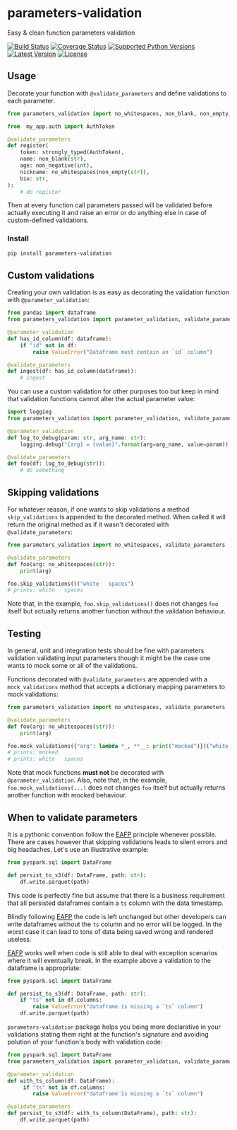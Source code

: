 # parameters-validation
Easy &amp; clean function parameters validation

[![Build Status](https://travis-ci.org/allrod5/parameters-validation.svg?branch=master)](https://travis-ci.org/allrod5/parameters-validation) [![Coverage Status](https://coveralls.io/repos/github/allrod5/parameters-validation/badge.svg?branch=master)](https://coveralls.io/github/allrod5/parameters-validation?branch=master) [![Supported Python Versions](https://img.shields.io/pypi/pyversions/parameters-validation.svg)](https://pypi.org/project/parameters-validation/) [![Latest Version](https://img.shields.io/pypi/v/parameters-validation.svg)](https://pypi.org/project/parameters-validation/) [![License](https://img.shields.io/github/license/allrod5/parameters-validation.svg)](https://github.com/allrod5/parameters-validation/blob/master/LICENSE)

## Usage

Decorate your function with `@validate_parameters` and define validations to
each parameter.

```python
from parameters_validation import no_whitespaces, non_blank, non_empty, non_negative, strongly_typed, validate_parameters

from  my_app.auth import AuthToken

@validate_parameters
def register(
    token: strongly_typed(AuthToken),
    name: non_blank(str),
    age: non_negative(int),
    nickname: no_whitespaces(non_empty(str)),
    bio: str,
):
    # do register
```

Then at every function call parameters passed will be validated before actually
executing it and raise an error or do anything else in case of custom-defined
validations.

### Install

```bash
pip install parameters-validation
```

## Custom validations

Creating your own validation is as easy as decorating the validation function
with `@parameter_validation`:

```python
from pandas import dataframe
from parameters_validation import parameter_validation, validate_parameters

@parameter_validation
def has_id_column(df: dataframe):
    if "id" not in df:
        raise ValueError("Dataframe must contain an `id` column")

@validate_parameters
def ingest(df: has_id_column(dataframe)):
    # ingest
```

You can use a custom validation for other purposes too but keep in mind that
validation functions cannot alter the actual parameter value:

```python
import logging
from parameters_validation import parameter_validation, validate_parameters

@parameter_validation
def log_to_debug(param: str, arg_name: str):
    logging.debug("{arg} = {value}".format(arg=arg_name, value=param))

@validate_parameters
def foo(df: log_to_debug(str)):
    # do something
```

## Skipping validations

For whatever reason, if one wants to skip validations a method `skip_validations` is
appended to the decorated method. When called it will return the original method as if
it wasn't decorated with `@validate_parameters`:

```python
from parameters_validation import no_whitespaces, validate_parameters

@validate_parameters
def foo(arg: no_whitespaces(str)):
    print(arg)

foo.skip_validations()("white   spaces")
# prints: white   spaces
```

Note that, in the example, `foo.skip_validations()` does not changes `foo` itself but
actually returns another function without the validation behaviour.

## Testing

In general, unit and integration tests should be fine with parameters validation
validating input parameters though it might be the case one wants to mock some or all
of the validations.

Functions decorated with `@validate_parameters` are appended with a `mock_validations`
method that accepts a dictionary mapping parameters to mock validations:

```python
from parameters_validation import no_whitespaces, validate_parameters

@validate_parameters
def foo(arg: no_whitespaces(str)):
    print(arg)

foo.mock_validations({"arg": lambda *_, **__: print("mocked")})("white   spaces")
# prints: mocked
# prints: white   spaces
```

Note that mock functions **must not** be decorated with `@parameter_validation`.
Also, note that, in the example, `foo.mock_validations(...)` does not changes `foo`
itself but actually returns another function with mocked behaviour. 

## When to validate parameters

It is a pythonic convention follow the [EAFP](https://docs.python.org/3/glossary.html#term-eafp) principle whenever possible. There are cases however that skipping validations leads to silent errors and big headaches. Let's use an illustrative example:

```python
from pyspark.sql import DataFrame

def persist_to_s3(df: DataFrame, path: str):
    df.write.parquet(path)
```

This code is perfectly fine but assume that there is a business requirement that all persisted dataframes contain a `ts` column with the data timestamp.

Blindly following [EAFP](https://docs.python.org/3/glossary.html#term-eafp) the code is left unchanged but other developers can write dataframes without the `ts` column and no error will be logged. In the worst case it can lead to tons of data being saved wrong and rendered useless.

[EAFP](https://docs.python.org/3/glossary.html#term-eafp) works well when code is still able to deal with exception scenarios where it will eventually break. In the example above a validation to the dataframe is appropriate:

```python
from pyspark.sql import DataFrame

def persist_to_s3(df: DataFrame, path: str):
    if "ts" not in df.columns:
        raise ValueError("dataframe is missing a `ts` column")
    df.write.parquet(path)
```

`parameters-validation` package helps you being more declarative in your validations stating them right at the function's signature and avoiding polution of your function's body with validation code:

```python
from pyspark.sql import DataFrame
from parameters_validation import parameter_validation, validate_parameters

@parameter_validation
def with_ts_column(df: DataFrame):
     if "ts" not in df.columns:
        raise ValueError("dataframe is missing a `ts` column")

@validate_parameters
def persist_to_s3(df: with_ts_column(DataFrame), path: str):
    df.write.parquet(path)
```
